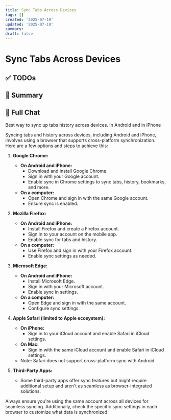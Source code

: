 ```yaml
---
title: Sync Tabs Across Devices
tags: []
created: '2025-07-19'
updated: '2025-07-19'
summary:
draft: false
---
```


# Sync Tabs Across Devices

## ✅ TODOs


## 📌 Summary


## 🧠 Full Chat



Best way to sync up tabs history across devices. In Android and in iPhone

Syncing tabs and history across devices, including Android and iPhone, involves using a browser that supports cross-platform synchronization. Here are a few options and steps to achieve this:

1. **Google Chrome:**
   - **On Android and iPhone:**
     - Download and install Google Chrome.
     - Sign in with your Google account.
     - Enable sync in Chrome settings to sync tabs, history, bookmarks, and more.
   - **On a computer:**
     - Open Chrome and sign in with the same Google account.
     - Ensure sync is enabled.

2. **Mozilla Firefox:**
   - **On Android and iPhone:**
     - Install Firefox and create a Firefox account.
     - Sign in to your account on the mobile app.
     - Enable sync for tabs and history.
   - **On a computer:**
     - Use Firefox and sign in with your Firefox account.
     - Enable sync settings as needed.

3. **Microsoft Edge:**
   - **On Android and iPhone:**
     - Install Microsoft Edge.
     - Sign in with your Microsoft account.
     - Enable sync in settings.
   - **On a computer:**
     - Open Edge and sign in with the same account.
     - Configure sync settings.

4. **Apple Safari (limited to Apple ecosystem):**
   - **On iPhone:**
     - Sign in to your iCloud account and enable Safari in iCloud settings.
   - **On Mac:**
     - Sign in with the same iCloud account and enable Safari in iCloud settings.
   - Note: Safari does not support cross-platform sync with Android.

5. **Third-Party Apps:**
   - Some third-party apps offer sync features but might require additional setup and aren't as seamless as browser-integrated solutions.

Always ensure you're using the same account across all devices for seamless syncing. Additionally, check the specific sync settings in each browser to customize what data is synchronized.